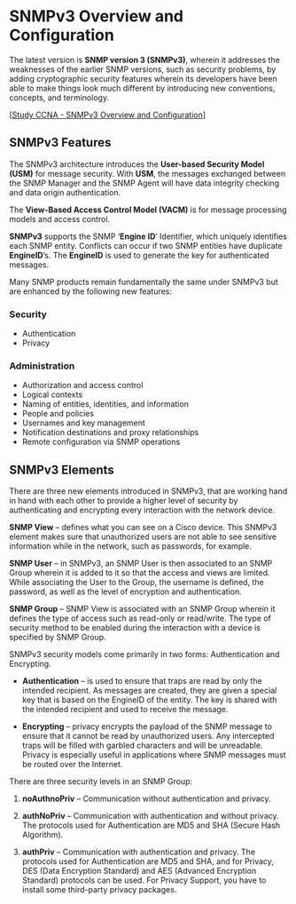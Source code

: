 # SNMPv3 Overview and Configuration

The latest version is **SNMP version 3 (SNMPv3)**, wherein it addresses the weaknesses of the earlier SNMP versions, such as security problems, by adding cryptographic security features wherein its developers have been able to make things look much different by introducing new conventions, concepts, and terminology.

[[Study CCNA - SNMPv3 Overview and Configuration](https://study-ccna.com/snmpv3-overview-configuration/)]

## SNMPv3 Features

The SNMPv3 architecture introduces the **User-based Security Model (USM)** for message security.
With **USM**, the messages exchanged between the SNMP Manager and the SNMP Agent will have data integrity checking and data origin authentication.

The **View-Based Access Control Model (VACM)** is for message processing models and access control.

**SNMPv3** supports the SNMP ‘**Engine ID**’ Identifier, which uniquely identifies each SNMP entity.
Conflicts can occur if two SNMP entities have duplicate **EngineID**’s.
The **EngineID** is used to generate the key for authenticated messages.

Many SNMP products remain fundamentally the same under SNMPv3 but are enhanced by the following new features:

### Security

- Authentication
- Privacy

### Administration

- Authorization and access control
- Logical contexts
- Naming of entities, identities, and information
- People and policies
- Usernames and key management
- Notification destinations and proxy relationships
- Remote configuration via SNMP operations

## SNMPv3 Elements

There are three new elements introduced in SNMPv3, that are working hand in hand with each other to provide a higher level of security by authenticating and encrypting every interaction with the network device.

**SNMP View** – defines what you can see on a Cisco device. This SNMPv3 element makes sure that unauthorized users are not able to see sensitive information while in the network, such as passwords, for example.

**SNMP User** – in SNMPv3, an SNMP User is then associated to an SNMP Group wherein it is added to it so that the access and views are limited. While associating the User to the Group, the username is defined, the password, as well as the level of encryption and authentication.

**SNMP Group** – SNMP View is associated with an SNMP Group wherein it defines the type of access such as read-only or read/write. The type of security method to be enabled during the interaction with a device is specified by SNMP Group.

SNMPv3 security models come primarily in two forms: Authentication and Encrypting.

- **Authentication** – is used to ensure that traps are read by only the intended recipient.
  As messages are created, they are given a special key that is based on the EngineID of the entity.
  The key is shared with the intended recipient and used to receive the message.

- **Encrypting** – privacy encrypts the payload of the SNMP message to ensure that it cannot be read by unauthorized users.
  Any intercepted traps will be filled with garbled characters and will be unreadable.
  Privacy is especially useful in applications where SNMP messages must be routed over the Internet.

There are three security levels in an SNMP Group:

1. **noAuthnoPriv** – Communication without authentication and privacy.

2. **authNoPriv** – Communication with authentication and without privacy.
   The protocols used for Authentication are MD5 and SHA (Secure Hash Algorithm).

3. **authPriv** – Communication with authentication and privacy.
   The protocols used for Authentication are MD5 and SHA, and for Privacy, DES (Data Encryption Standard) and AES (Advanced Encryption Standard) protocols can be used.
   For Privacy Support, you have to install some third-party privacy packages.
